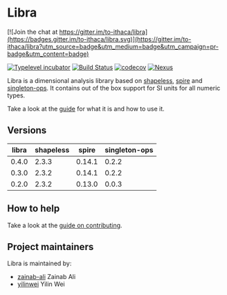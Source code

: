 # Libra

[![Join the chat at https://gitter.im/to-ithaca/libra](https://badges.gitter.im/to-ithaca/libra.svg)](https://gitter.im/to-ithaca/libra?utm_source=badge&utm_medium=badge&utm_campaign=pr-badge&utm_content=badge)

[![Typelevel incubator](https://img.shields.io/badge/typelevel-incubator-F51C2B.svg)](http://typelevel.org)
[![Build Status](https://travis-ci.org/to-ithaca/libra.svg?branch=master)](https://travis-ci.org/to-ithaca/libra)
[![codecov](https://codecov.io/gh/to-ithaca/libra/branch/master/graph/badge.svg)](https://codecov.io/gh/to-ithaca/libra)
[![Nexus](https://img.shields.io/nexus/r/https/oss.sonatype.org/com.github.to-ithaca/libra_2.12.svg)](https://oss.sonatype.org/content/groups/public/com/github/to-ithaca/libra_2.12/)


Libra is a dimensional analysis library based on [shapeless](https://github.com/milessabin/shapeless), [spire](https://github.com/non/spire) and [singleton-ops](https://github.com/fthomas/singleton-ops).  It contains out of the box support for SI units for all numeric types.

Take a look at the [guide](https://to-ithaca.github.io/libra/) for what it is and how to use it.

## Versions

libra | shapeless | spire | singleton-ops
------|-----------|-------|--------------
0.4.0 | 2.3.3 | 0.14.1 | 0.2.2
0.3.0 | 2.3.2 | 0.14.1 | 0.2.2
0.2.0 | 2.3.2 | 0.13.0 | 0.0.3


## How to help

Take a look at the [guide on contributing](https://github.com/to-ithaca/libra/blob/master/CONTRIBUTING.md).

## Project maintainers

Libra is maintained by:

 * [zainab-ali](https://github.com/zainab-ali) Zainab Ali
 * [yilinwei](https://github.com/yilinwei) Yilin Wei
